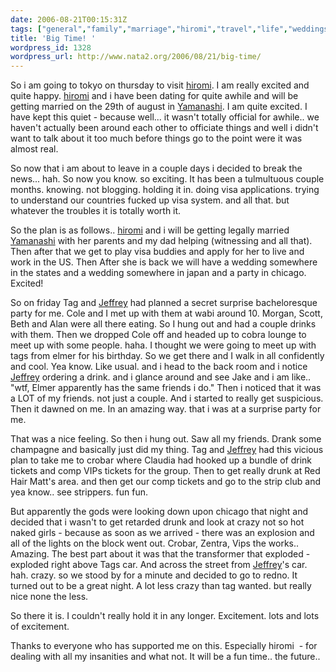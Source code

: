 ```yaml
---
date: 2006-08-21T00:15:31Z
tags: ["general","family","marriage","hiromi","travel","life","weddings","excitment"]
title: 'Big Time! '
wordpress_id: 1328
wordpress_url: http://www.nata2.org/2006/08/21/big-time/
---
```


So i am going to tokyo on thursday to visit <a href="http://www.hirominakazawa.com">hiromi</a>. I am really excited and quite happy. <a href="http://www.hirominakazawa.com">hiromi</a> and i have been dating for quite awhile and will be getting married on the 29th of august in <a href="http://www.pref.yamanashi.jp/global_net/index.jsp">Yamanashi</a>. I am quite excited. I have kept this quiet - because well... it wasn't totally official for awhile.. we haven't actually been around each other to officiate things and well i didn't want to talk about it too much before things go to the point were it was almost real.

So now that i am about to leave in a couple days i decided to break the news... hah. So now you know. so exciting. It has been a tulmultuous couple months. knowing. not blogging. holding it in. doing visa applications. trying to understand our countries fucked up visa system. and all that. but whatever the troubles it is totally worth it.

So the plan is as follows.. <a href="http://www.hirominakazawa.com">hiromi</a> and i will be getting legally married  <a href="http://www.pref.yamanashi.jp/global_net/index.jsp">Yamanashi</a> with her parents and my dad helping (witnessing and all that).  Then after that we get to play visa buddies and apply for her to live and work in the US. Then  After she is back we will have a wedding somewhere in the states and a wedding somewhere in japan and a party in chicago. Excited!

So on friday Tag and <a href="http://www.callmejeffrey.com">Jeffrey</a> had planned a secret surprise bacheloresque party for me. Cole and I met up with them at wabi around 10. Morgan, Scott, Beth and Alan were all there eating. So I hung out and had a couple drinks with them. Then we dropped Cole off and headed up to cobra lounge to meet up with some people. haha. I thought we were going to meet up with tags from elmer for his birthday. So we get there and I walk in all confidently and cool. Yea know. Like usual. and i head to the back room and i notice <a href="http://www.callmejeffrey.com">Jeffrey</a> ordering a drink. and i glance around and see Jake and i am like.. "wtf, Elmer apparently has the same friends i do." Then i noticed that it was a LOT of my friends. not just a couple. And i started to really get suspicious. Then it dawned on me. In an amazing way. that i was at a surprise party for me.

That was a nice feeling. So then i hung out. Saw all my friends. Drank some champagne and basically just did my thing.  Tag and <a href="http://www.callmejeffrey.com">Jeffrey</a> had this vicious plan to take me to crobar where Claudia had hooked up a bundle of drink tickets and comp VIPs tickets for the group. Then to get really drunk at Red Hair Matt's area. and then get our comp tickets and go to the strip club and yea know.. see strippers. fun fun.

But apparently the gods were looking down upon chicago that night and decided that i wasn't to get retarded drunk and look at crazy not so hot naked girls - because  as soon as we arrived - there was an explosion and all of the lights on the block went out. Crobar, Zentra, Vips the works..  Amazing. The best part about it was that the transformer that exploded - exploded right above Tags car. And across the street from <a href="http://www.callmejeffrey.com">Jeffrey</a>'s car. hah. crazy. so we stood by for a minute and decided to go to redno. It turned out to be a great night. A lot less crazy than tag wanted. but really nice none the less.

So there it is. I couldn't really hold it in any longer. Excitement. lots and lots of excitement.

Thanks to everyone who has supported me on this. Especially hiromi  - for dealing with all my insanities and what not. It will be a fun time.. the future..
